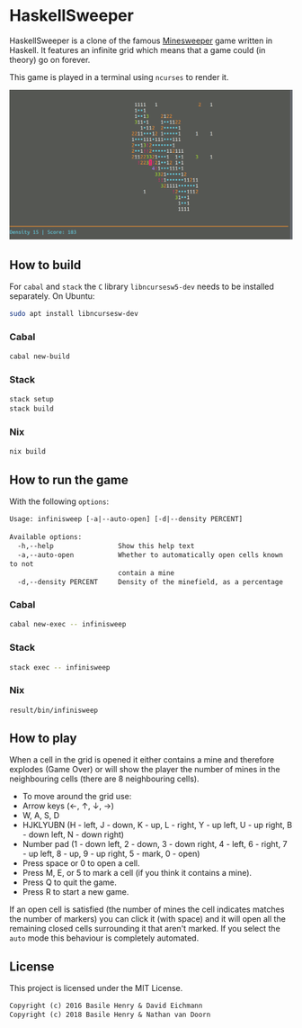 # HaskellSweeper

HaskellSweeper is a clone of the famous [Minesweeper](https://en.wikipedia.org/wiki/Minesweeper_%28video_game%29) game written in Haskell. It features an infinite grid which means that a game could (in theory) go on forever.

This game is played in a terminal using `ncurses` to render it.

![HaskellSweeper game screenshot](screenshot.png)

## How to build

For `cabal` and `stack` the `C` library `libncursesw5-dev` needs to be installed
separately. On Ubuntu:

```sh
sudo apt install libncursesw-dev
```

### Cabal

```sh
cabal new-build
```

### Stack

```sh
stack setup
stack build
```

### Nix

```sh
nix build 
```

## How to run the game

With the following `options`:

```
Usage: infinisweep [-a|--auto-open] [-d|--density PERCENT]

Available options:
  -h,--help                Show this help text
  -a,--auto-open           Whether to automatically open cells known to not
                           contain a mine
  -d,--density PERCENT     Density of the minefield, as a percentage
```

### Cabal
```sh
cabal new-exec -- infinisweep
```

### Stack

```sh
stack exec -- infinisweep
```

### Nix

```sh
result/bin/infinisweep 
```

## How to play

When a cell in the grid is opened it either contains a mine and therefore explodes (Game Over) or will show the player the number of mines in the neighbouring cells (there are 8 neighbouring cells).

- To move around the grid use:
 - Arrow keys (←, ↑, ↓, →)
 - W, A, S, D
 - HJKLYUBN (H - left, J - down, K - up, L - right, Y - up left, U - up right, B - down left, N - down right)
 - Number pad (1 - down left, 2 - down, 3 - down right, 4 - left, 6 - right, 7 - up left, 8 - up, 9 - up right, 5 - mark, 0 - open)
- Press space or 0 to open a cell.
- Press M, E, or 5 to mark a cell (if you think it contains a mine).
- Press Q to quit the game.
- Press R to start a new game.

If an open cell is satisfied (the number of mines the cell indicates matches the number of markers) you can click it (with space) and it will open all the remaining closed cells surrounding it that aren't marked. If you select the `auto` mode this behaviour is completely automated.

## License

This project is licensed under the MIT License.

```
Copyright (c) 2016 Basile Henry & David Eichmann
Copyright (c) 2018 Basile Henry & Nathan van Doorn
```
